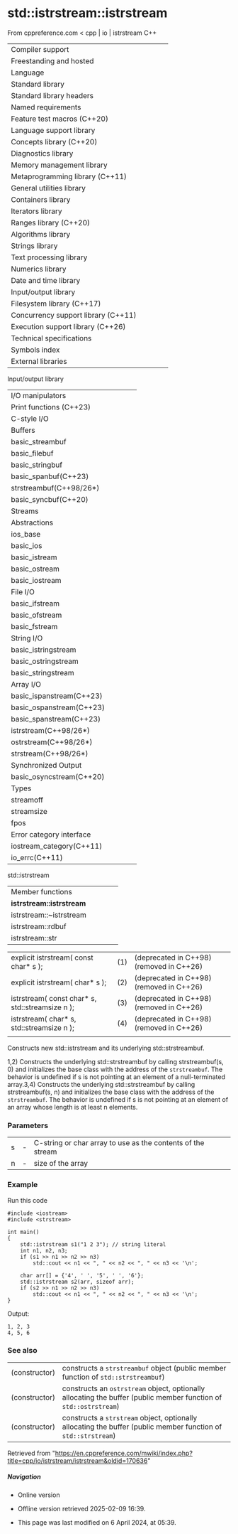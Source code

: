 # std::istrstream::istrstream

From cppreference.com
< cpp‎ | io‎ | istrstream
C++

|  |  |  |  |  |
| --- | --- | --- | --- | --- |
| Compiler support | | | | |
| Freestanding and hosted | | | | |
| Language | | | | |
| Standard library | | | | |
| Standard library headers | | | | |
| Named requirements | | | | |
| Feature test macros (C++20) | | | | |
| Language support library | | | | |
| Concepts library (C++20) | | | | |
| Diagnostics library | | | | |
| Memory management library | | | | |
| Metaprogramming library (C++11) | | | | |
| General utilities library | | | | |
| Containers library | | | | |
| Iterators library | | | | |
| Ranges library (C++20) | | | | |
| Algorithms library | | | | |
| Strings library | | | | |
| Text processing library | | | | |
| Numerics library | | | | |
| Date and time library | | | | |
| Input/output library | | | | |
| Filesystem library (C++17) | | | | |
| Concurrency support library (C++11) | | | | |
| Execution support library (C++26) | | | | |
| Technical specifications | | | | |
| Symbols index | | | | |
| External libraries | | | | |

Input/output library

|  |  |  |  |  |
| --- | --- | --- | --- | --- |
| I/O manipulators | | | | |
| Print functions (C++23) | | | | |
| C-style I/O | | | | |
| Buffers | | | | |
| basic_streambuf | | | | |
| basic_filebuf | | | | |
| basic_stringbuf | | | | |
| basic_spanbuf(C++23) | | | | |
| strstreambuf(C++98/26\*) | | | | |
| basic_syncbuf(C++20) | | | | |
| Streams | | | | |
| Abstractions | | | | |
| ios_base | | | | |
| basic_ios | | | | |
| basic_istream | | | | |
| basic_ostream | | | | |
| basic_iostream | | | | |
| File I/O | | | | |
| basic_ifstream | | | | |
| basic_ofstream | | | | |
| basic_fstream | | | | |
| String I/O | | | | |
| basic_istringstream | | | | |
| basic_ostringstream | | | | |
| basic_stringstream | | | | |
| Array I/O | | | | |
| basic_ispanstream(C++23) | | | | |
| basic_ospanstream(C++23) | | | | |
| basic_spanstream(C++23) | | | | |
| istrstream(C++98/26\*) | | | | |
| ostrstream(C++98/26\*) | | | | |
| strstream(C++98/26\*) | | | | |
| Synchronized Output | | | | |
| basic_osyncstream(C++20) | | | | |
| Types | | | | |
| streamoff | | | | |
| streamsize | | | | |
| fpos | | | | |
| Error category interface | | | | |
| iostream_category(C++11) | | | | |
| io_errc(C++11) | | | | |

std::istrstream

|  |  |  |  |  |
| --- | --- | --- | --- | --- |
| Member functions | | | | |
| ****istrstream::istrstream**** | | | | |
| istrstream::~istrstream | | | | |
| istrstream::rdbuf | | | | |
| istrstream::str | | | | |

|  |  |  |
| --- | --- | --- |
| explicit istrstream( const char\* s ); | (1) | (deprecated in C++98)  (removed in C++26) |
| explicit istrstream( char\* s ); | (2) | (deprecated in C++98)  (removed in C++26) |
| istrstream( const char\* s, std::streamsize n ); | (3) | (deprecated in C++98)  (removed in C++26) |
| istrstream( char\* s, std::streamsize n ); | (4) | (deprecated in C++98)  (removed in C++26) |
|  |  |  |

Constructs new std::istrstream and its underlying std::strstreambuf.

1,2) Constructs the underlying std::strstreambuf by calling strstreambuf(s, 0) and initializes the base class with the address of the `strstreambuf`. The behavior is undefined if s is not pointing at an element of a null-terminated array.3,4) Constructs the underlying std::strstreambuf by calling strstreambuf(s, n) and initializes the base class with the address of the `strstreambuf`. The behavior is undefined if s is not pointing at an element of an array whose length is at least n elements.

### Parameters

|  |  |  |
| --- | --- | --- |
| s | - | C-string or char array to use as the contents of the stream |
| n | - | size of the array |

### Example

Run this code

```
#include <iostream>
#include <strstream>
 
int main()
{
    std::istrstream s1("1 2 3"); // string literal
    int n1, n2, n3;
    if (s1 >> n1 >> n2 >> n3)
        std::cout << n1 << ", " << n2 << ", " << n3 << '\n';
 
    char arr[] = {'4', ' ', '5', ' ', '6'};
    std::istrstream s2(arr, sizeof arr);
    if (s2 >> n1 >> n2 >> n3)
        std::cout << n1 << ", " << n2 << ", " << n3 << '\n';
}

```

Output:

```
1, 2, 3
4, 5, 6

```

### See also

|  |  |
| --- | --- |
| (constructor) | constructs a `strstreambuf` object   (public member function of `std::strstreambuf`) |
| (constructor) | constructs an `ostrstream` object, optionally allocating the buffer   (public member function of `std::ostrstream`) |
| (constructor) | constructs a `strstream` object, optionally allocating the buffer   (public member function of `std::strstream`) |

Retrieved from "<https://en.cppreference.com/mwiki/index.php?title=cpp/io/istrstream/istrstream&oldid=170636>"

##### Navigation

- Online version
- Offline version retrieved 2025-02-09 16:39.

- This page was last modified on 6 April 2024, at 05:39.